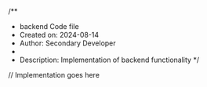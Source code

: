 /**
 * backend Code file
 * Created on: 2024-08-14
 * Author: Secondary Developer
 *
 * Description: Implementation of backend functionality
 */
 
// Implementation goes here

